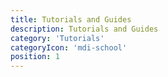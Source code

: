 ```yaml
---
title: Tutorials and Guides
description: Tutorials and Guides
category: 'Tutorials'
categoryIcon: 'mdi-school'
position: 1
---
```


<dwf-tutorials></dwf-tutorials>
